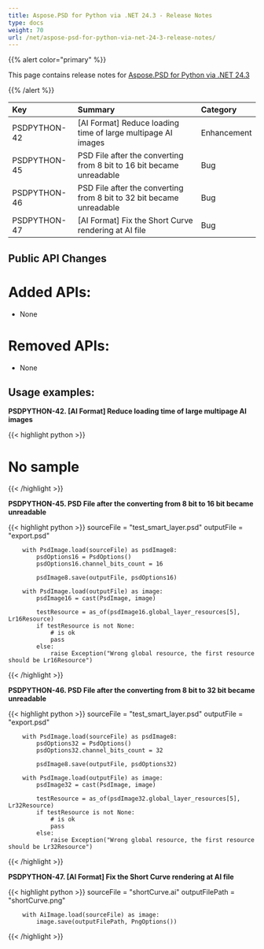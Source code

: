 ```yaml
---
title: Aspose.PSD for Python via .NET 24.3 - Release Notes
type: docs
weight: 70
url: /net/aspose-psd-for-python-via-net-24-3-release-notes/
---
```


{{% alert color="primary" %}}

This page contains release notes for [Aspose.PSD for Python via .NET 24.3](https://pypi.org/project/aspose-psd/)

{{% /alert %}}

| **Key**      | **Summary**                                                          | **Category**|
|:-------------|:---------------------------------------------------------------------|:------------|
| PSDPYTHON-42 | [AI Format] Reduce loading time of large multipage AI images         | Enhancement |
| PSDPYTHON-45 | PSD File after the converting from 8 bit to 16 bit became unreadable |     Bug     |
| PSDPYTHON-46 | PSD File after the converting from 8 bit to 32 bit became unreadable |     Bug     |
| PSDPYTHON-47 | [AI Format] Fix the Short Curve rendering at AI file                 |     Bug     |



## **Public API Changes**
# **Added APIs:**
- None

# **Removed APIs:**
- None


## **Usage examples:**

**PSDPYTHON-42. [AI Format] Reduce loading time of large multipage AI images**

{{< highlight python >}}
   # No sample
{{< /highlight >}}

**PSDPYTHON-45. PSD File after the converting from 8 bit to 16 bit became unreadable**

{{< highlight python >}}
        sourceFile = "test_smart_layer.psd"
        outputFile = "export.psd"

        with PsdImage.load(sourceFile) as psdImage8:
            psdOptions16 = PsdOptions()
            psdOptions16.channel_bits_count = 16

            psdImage8.save(outputFile, psdOptions16)

        with PsdImage.load(outputFile) as image:
            psdImage16 = cast(PsdImage, image)

            testResource = as_of(psdImage16.global_layer_resources[5], Lr16Resource)
            if testResource is not None:
                # is ok
                pass
            else:
                raise Exception("Wrong global resource, the first resource should be Lr16Resource")
{{< /highlight >}}

**PSDPYTHON-46. PSD File after the converting from 8 bit to 32 bit became unreadable**


{{< highlight python >}}
        sourceFile = "test_smart_layer.psd"
        outputFile = "export.psd"

        with PsdImage.load(sourceFile) as psdImage8:
            psdOptions32 = PsdOptions()
            psdOptions32.channel_bits_count = 32

            psdImage8.save(outputFile, psdOptions32)

        with PsdImage.load(outputFile) as image:
            psdImage32 = cast(PsdImage, image)

            testResource = as_of(psdImage32.global_layer_resources[5], Lr32Resource)
            if testResource is not None:
                # is ok
                pass
            else:
                raise Exception("Wrong global resource, the first resource should be Lr32Resource")
{{< /highlight >}}

**PSDPYTHON-47. [AI Format] Fix the Short Curve rendering at AI file**

{{< highlight python >}}
        sourceFile = "shortCurve.ai"
        outputFilePath = "shortCurve.png"

        with AiImage.load(sourceFile) as image:
            image.save(outputFilePath, PngOptions())
{{< /highlight >}}